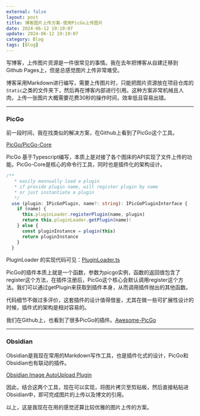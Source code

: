 ```yaml
---
external: false
layout: post
title: 博客图片上传方案-使用PicGo上传图片
date: 2024-06-12 19:19:07
update: 2024-06-12 19:19:07
category: Blog
tags: [Blog]
---
```


写博客，上传图片资源是一件很常见的事情。我在去年把博客从自建迁移到Github Pages上，但是总感觉图片上传非常难受。

博客采用Markdown进行编写，需要上传图片时，只能把图片资源放在项目仓库的`Static`之类的文件夹下，然后再在博客内部进行引用。这种方案非常机械且人肉，上传一张图片大概需要花费30秒的操作时间，效率低且容易出错。

---
### PicGo

前一段时间，我在找类似的解决方案，在Github上看到了PicGo这个工具。

[PicGo/PicGo-Core](https://github.com/PicGo/PicGo-Core)

PicGo 基于Typescript编写，本质上是对接了各个图床的API实现了文件上传的功能。PicGo-Core是核心的命令行工具，同时也是插件化的架构设计。

```typescript
/**
   * easily mannually load a plugin
   * if provide plugin name, will register plugin by name
   * or just instantiate a plugin
   */
  use (plugin: IPicGoPlugin, name?: string): IPicGoPluginInterface {
    if (name) {
      this.pluginLoader.registerPlugin(name, plugin)
      return this.pluginLoader.getPlugin(name)!
    } else {
      const pluginInstance = plugin(this)
      return pluginInstance
    }
  }

```


PluginLoader 的实现代码可见：[PluginLoader.ts](https://github.com/PicGo/PicGo-Core/blob/dev/src/lib/PluginLoader.ts)

PicGo的插件本质上就是一个函数，参数为picgo实例，函数的返回值包含了register这个方法，在插件注册后，PicGo这个核心会默认调用register这个方法。我们可以通过getPlugin来获取到插件本身，从而调用插件抛出的其他函数。

代码细节不做过多评价，这套插件的设计值得借鉴，尤其在做一些可扩展性设计的时候，插件式的架构是相对容易的。

我们在Github上，也看到了很多PicGo的插件。[Awesome-PicGo](https://github.com/PicGo/Awesome-PicGo)

---

### Obsidian

Obsidian是我现在常用的Markdown写作工具，也是插件化式的设计，PicGo和Obsidian也有联动的插件。

[Obsidian Image AutoUpload Plugin](https://github.com/renmu123/obsidian-image-auto-upload-plugin)

因此，结合这两个工具，现在可以实现，将图片拷贝至剪贴板，然后直接粘贴进Obsidian中，即可完成图片的上传以及博文的引用。

以上，这是我现在在用的感觉还算比较优雅的图片上传的方案。
